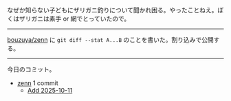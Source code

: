 なぜか知らない子どもにザリガニ釣りについて聞かれ困る。やったことねえ。ぼくはザリガニは素手 or 網でとっていたので。

---

[bouzuya/zenn] に `git diff --stat A...B` のことを書いた。割り込みで公開する。

---

今日のコミット。

- [zenn](https://github.com/bouzuya/zenn) 1 commit
  - [Add 2025-10-11](https://github.com/bouzuya/zenn/commit/be7e52d8663e28d0760d68e5a6fa53b954ab9df8)

[bouzuya/zenn]: https://github.com/bouzuya/zenn
